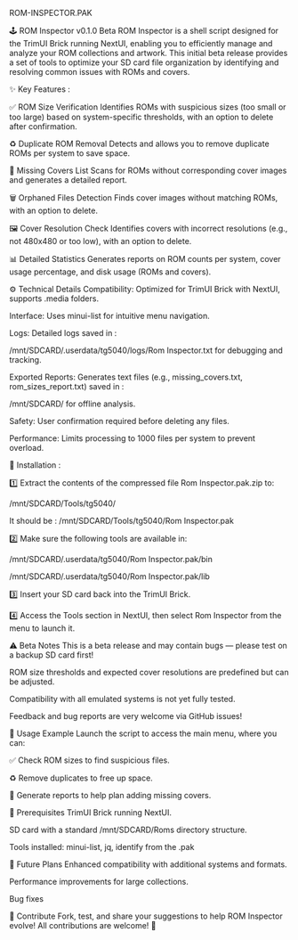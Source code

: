 ROM-INSPECTOR.PAK

🕹️ ROM Inspector v0.1.0 Beta
ROM Inspector is a shell script designed for the TrimUI Brick running NextUI, enabling you to efficiently manage and analyze your ROM collections and artwork.
This initial beta release provides a set of tools to optimize your SD card file organization by identifying and resolving common issues with ROMs and covers.

✨ Key Features :

✅ ROM Size Verification
Identifies ROMs with suspicious sizes (too small or too large) based on system-specific thresholds, with an option to delete after confirmation.

♻️ Duplicate ROM Removal
Detects and allows you to remove duplicate ROMs per system to save space.

📄 Missing Covers List
Scans for ROMs without corresponding cover images and generates a detailed report.

🗑️ Orphaned Files Detection
Finds cover images without matching ROMs, with an option to delete.

🖼️ Cover Resolution Check
Identifies covers with incorrect resolutions (e.g., not 480x480 or too low), with an option to delete.

📊 Detailed Statistics
Generates reports on ROM counts per system, cover usage percentage, and disk usage (ROMs and covers).

⚙️ Technical Details
Compatibility: Optimized for TrimUI Brick with NextUI, supports .media folders.

Interface: Uses minui-list for intuitive menu navigation.

Logs: Detailed logs saved in :

/mnt/SDCARD/.userdata/tg5040/logs/Rom Inspector.txt for debugging and tracking.

Exported Reports: Generates text files (e.g., missing_covers.txt, rom_sizes_report.txt) saved in :

/mnt/SDCARD/ for offline analysis.

Safety: User confirmation required before deleting any files.

Performance: Limits processing to 1000 files per system to prevent overload.

💾 Installation :

1️⃣ Extract the contents of the compressed file Rom Inspector.pak.zip to:

/mnt/SDCARD/Tools/tg5040/

It should be : /mnt/SDCARD/Tools/tg5040/Rom Inspector.pak

2️⃣ Make sure the following tools are available in:

/mnt/SDCARD/.userdata/tg5040/Rom Inspector.pak/bin

/mnt/SDCARD/.userdata/tg5040/Rom Inspector.pak/lib

3️⃣ Insert your SD card back into the TrimUI Brick.

4️⃣ Access the Tools section in NextUI, then select Rom Inspector from the menu to launch it.

⚠️ Beta Notes
This is a beta release and may contain bugs — please test on a backup SD card first!

ROM size thresholds and expected cover resolutions are predefined but can be adjusted.

Compatibility with all emulated systems is not yet fully tested.

Feedback and bug reports are very welcome via GitHub issues!

🚀 Usage Example
Launch the script to access the main menu, where you can:

✅ Check ROM sizes to find suspicious files.

♻️ Remove duplicates to free up space.

📝 Generate reports to help plan adding missing covers.

📌 Prerequisites
TrimUI Brick running NextUI.

SD card with a standard /mnt/SDCARD/Roms directory structure.

Tools installed: minui-list, jq, identify from the .pak

🔮 Future Plans
Enhanced compatibility with additional systems and formats.

Performance improvements for large collections.

Bug fixes

🤝 Contribute
Fork, test, and share your suggestions to help ROM Inspector evolve!
All contributions are welcome! 💪

